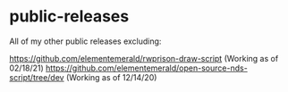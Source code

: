 # public-releases

All of my other public releases excluding:

https://github.com/elementemerald/rwprison-draw-script (Working as of 02/18/21)
https://github.com/elementemerald/open-source-nds-script/tree/dev (Working as of 12/14/20)
